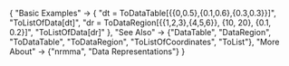 {
  "Basic Examples" -> {
    "dt = ToDataTable[{{0,0.5},{0.1,0.6},{0.3,0.3}}]",
    "ToListOfData[dt]",
    "dr = ToDataRegion[{{1,2,3},{4,5,6}}, {10, 20}, {0.1, 0.2}]",
    "ToListOfData[dr]"
    },
  "See Also" -> 
    {"DataTable", "DataRegion", "ToDataTable", "ToDataRegion",
     "ToListOfCoordinates", "ToList"},
  "More About" -> {"nrmma", "Data Representations"}
}
